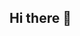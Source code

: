 ## Hi there 👋

<!--
**keh0803/keh0803** is a ✨ _special_ ✨ repository because its `README.md` (this file) appears on your GitHub profile.

안녕하세요 저는 스포츠를 좋아하는데 그 중 축구를 제일 좋아합니다.
축구와 관련된 웹 사이트를 개발해보고 싶어요.
그리고 다양한 축구 경기들의 데이터들을 분석하는 어플을 만들어 보고 싶어요.
제가 현재 보유한 기술은 java, javascript가 있습니다.
아직 많이 부족하지만 계속 공부하면서 발전해 나갈 수 있습니다!
